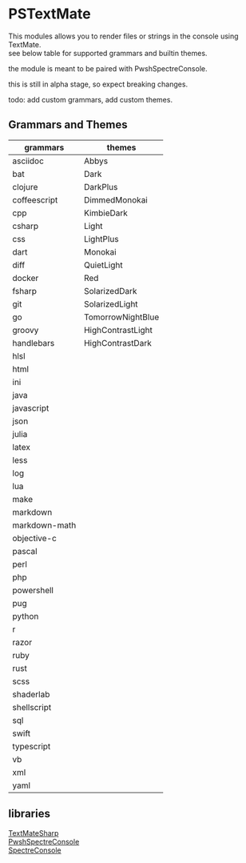# PSTextMate

This modules allows you to render files or strings in the console using TextMate.  
see below table for supported grammars and builtin themes.  

the module is meant to be paired with PwshSpectreConsole.  

this is still in alpha stage, so expect breaking changes.  

todo: add custom grammars, add custom themes.  

## Grammars and Themes

| grammars      | themes            |
|---------------|-------------------|
| asciidoc      | Abbys             |
| bat           | Dark              |
| clojure       | DarkPlus          |
| coffeescript  | DimmedMonokai     |
| cpp           | KimbieDark        |
| csharp        | Light             |
| css           | LightPlus         |
| dart          | Monokai           |
| diff          | QuietLight        |
| docker        | Red               |
| fsharp        | SolarizedDark     |
| git           | SolarizedLight    |
| go            | TomorrowNightBlue |
| groovy        | HighContrastLight |
| handlebars    | HighContrastDark  |
| hlsl          |                   |
| html          |                   |
| ini           |                   |
| java          |                   |
| javascript    |                   |
| json          |                   |
| julia         |                   |
| latex         |                   |
| less          |                   |
| log           |                   |
| lua           |                   |
| make          |                   |
| markdown      |                   |
| markdown-math |                   |
| objective-c   |                   |
| pascal        |                   |
| perl          |                   |
| php           |                   |
| powershell    |                   |
| pug           |                   |
| python        |                   |
| r             |                   |
| razor         |                   |
| ruby          |                   |
| rust          |                   |
| scss          |                   |
| shaderlab     |                   |
| shellscript   |                   |
| sql           |                   |
| swift         |                   |
| typescript    |                   |
| vb            |                   |
| xml           |                   |
| yaml          |                   |

## libraries

[TextMateSharp](https://github.com/danipen/TextMateSharp)  
[PwshSpectreConsole](https://github.com/ShaunLawrie/PwshSpectreConsole)  
[SpectreConsole](https://github.com/spectreconsole/spectre.console)  
